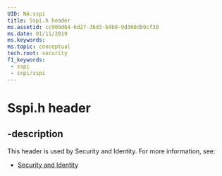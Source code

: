 ```yaml
---
UID: NA:sspi
title: Sspi.h header
ms.assetid: cc909d64-6d27-36d3-b4b0-9d360db9cf30
ms.date: 01/11/2019
ms.keywords: 
ms.topic: conceptual
tech.root: security
f1_keywords:
 - sspi
 - sspi/sspi
---
```


# Sspi.h header


## -description

This header is used by Security and Identity. For more information, see:

- [Security and Identity](../_security/index.md)

